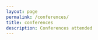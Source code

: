 ```yaml
---
layout: page
permalink: /conferences/
title: conferences
description: Conferences attended
---
```



